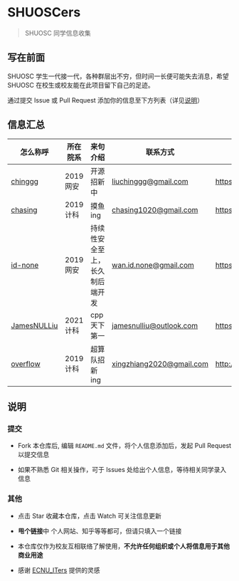 # SHUOSCers

> SHUOSC 同学信息收集

## 写在前面

SHUOSC 学生一代接一代，各种群层出不穷，但时间一长便可能失去消息，希望 SHUOSC 在校生或校友能在此项目留下自己的足迹。

通过提交 Issue 或 Pull Request 添加你的信息至下方列表（详见[说明](#说明)）

<!-- 位置留的很宽啊，格式还是整齐一点好嗷 -->

## 信息汇总

| 怎么称呼                                                   | 所在院系 | 来句介绍                                                     | 联系方式                          | 甩个链接                                        |
| ---------------------------------------------------------- | -------- | ------------------------------------------------------------ | --------------------------------- | ----------------------------------------------- |
| [chinggg](https://github.com/chinggg) | 2019 网安 | 开源招新中 | liuchinggg@gmail.com | https://chinggg.github.io/ |
| [chasing](https://github.com/chasing1020) | 2019计科 | 摸鱼ing | chasing1020@gmail.com | https://chasing1020.github.io/ |
| [id-none](https://github.com/id-none) | 2019网安 | 持续性安全至上，长久制后端开发 | wan.id.none@gmail.com | https://id-none.github.io/ |
| [JamesNULLiu](https://github.com/jamesnulliu) | 2021计科 | cpp 天下第一 | jamesnulliu@outlook.com | https://www.cnblogs.com/jamesnulliu/ |
| [overflow](http://xzalab.top) | 2019计科 | 超算队招新ing | xingzhiang2020@gmail.com | http://xzalab.top |

## 说明

### 提交

+ Fork 本仓库后, 编辑 `README.md` 文件，将个人信息添加后，发起 Pull Request 以提交信息

+ 如果不熟悉 Git 相关操作，可于 Issues 处给出个人信息，等待相关同学录入信息

### 其他

+ 点击 Star 收藏本仓库，点击 Watch 可关注信息更新

+ **甩个链接**中 个人网站、知乎等等都可，但请只填入一个链接

+ 本仓库仅作为校友互相联络了解使用，**不允许任何组织或个人将信息用于其他商业用途**

+ 感谢 [ECNU_ITers](https://github.com/ECNUCSE/ECNU_ITers) 提供的灵感
